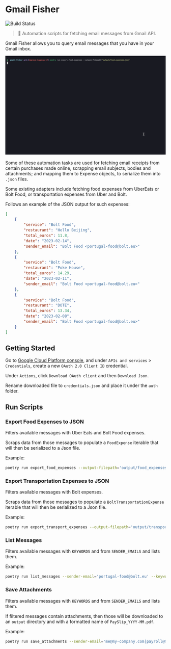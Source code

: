 # Gmail Fisher

![Build Status](https://api.travis-ci.com/Vnepomuceno/gmail-fisher.svg?branch=master)

> 🎣 Automation scripts for fetching email messages from Gmail API.

Gmail Fisher allows you to query email messages that you have in your Gmail inbox.

![Script demo](docs/script-running-demo.gif)

Some of these automation tasks are used for fetching email receipts from certain purchases made online,
scrapping email subjects, bodies and attachments; and mapping them to Expense objects, to serialize them
into `.json` files.

Some existing adapters include fetching food expenses from UberEats or Bolt Food, or transportation
expenses from Uber and Bolt.

Follows an example of the JSON output for such expenses:

```json
[
    {
        "service": "Bolt Food",
        "restaurant": "Hello Beijing",
        "total_euros": 11.8,
        "date": "2023-02-14",
        "sender_email": "Bolt Food <portugal-food@bolt.eu>"
    },
    {
        "service": "Bolt Food",
        "restaurant": "Poke House",
        "total_euros": 14.29,
        "date": "2023-02-11",
        "sender_email": "Bolt Food <portugal-food@bolt.eu>"
    },
    {
        "service": "Bolt Food",
        "restaurant": "DOTE",
        "total_euros": 13.34,
        "date": "2023-02-08",
        "sender_email": "Bolt Food <portugal-food@bolt.eu>"
    }
]
```

## Getting Started

Go to [Google Cloud Platform console](https://console.cloud.google.com/apis/credentials), 
and under `APIs and services` > `Credentials`, create a new `OAuth 2.0 Client ID` credential.

Under `Actions`, click `Download OAuth client` and then `Download Json`.

Rename downloaded file to `credentials.json` and place it under the `auth` folder.

## Run Scripts

### Export Food Expenses to JSON

Filters available messages with Uber Eats and Bolt Food expenses.

Scraps data from those messages to populate a `FoodExpense` iterable that will then be serialized to a Json file.

Example:
```bash
poetry run export_food_expenses --output-filepath='output/food_expenses.json'
```

### Export Transportation Expenses to JSON

Filters available messages with Bolt expenses.

Scraps data from those messages to populate a `BoltTransportationExpense` iterable that will then be serialized to a Json file.

Example:
```bash
poetry run export_transport_expenses --output-filepath='output/transport_expenses.json'
```

### List Messages

Filters available messages with `KEYWORDS` and from `SENDER_EMAILS` and lists them.

Example:
```bash
poetry run list_messages --sender-email='portugal-food@bolt.eu' --keywords='Delivery'
```

### Save Attachments

Filters available messages with `KEYWORDS` and from `SENDER_EMAILS` and lists them.

If filtered messages contain attachments, then those will be downloaded
to an `output` directory and with a formatted name of `PaySlip_YYYY-MM.pdf`.

Example:
```bash
poetry run save_attachments --sender-email='me@my-company.com|payroll@my-company.com' --keywords='payslip'
```
